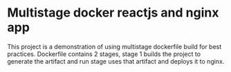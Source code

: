 # Multistage docker reactjs and nginx app

This project is a demonstration of using multistage dockerfile build for best practices. Dockerfile contains 2 stages, stage 1 builds the project to generate the artifact and run stage uses that artifact and deploys it to nginx.
